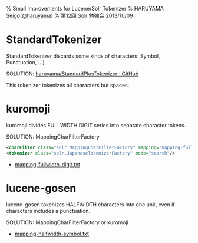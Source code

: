 % Small Improvements for Lucene/Solr Tokenizer
% HARUYAMA Seigo([@haruyama](https://twitter.com/haruyama))
% 第12回 Solr 勉強会 2013/10/09

# StandardTokenizer

StandardTokenizer discards some kinds of characters: Symbol, Punctuation, ...).

SOLUTION: [haruyama/StandardPlusTokenizer · GitHub](https://github.com/haruyama/StandardPlusTokenizer)

This tokenizer tokenizes all characters but spaces.

# kuromoji

kuromoji divides FULLWIDTH DIGIT series into separate character tokens.

SOLUTION: MappingCharFilterFactory

```xml
<charFilter class="solr.MappingCharFilterFactory" mapping="mapping-fullwidth-digit.txt" />
<tokenizer class="solr.JapaneseTokenizerFactory" mode="search"/>
```

* [mapping-fullwidth-digit.txt](https://github.com/haruyama/Anuenue/blob/9bc4e8853cb2e2bbbcfdd740efeefedb9d98cdf8/src/solr/collection1/conf/mapping-fullwidth-digit.txt)

# lucene-gosen

lucene-gosen tokenizes HALFWIDTH characters into one unk, even if characters includes a punctuation.

SOLUTION: MappingCharFilterFactory or kuromoji

* [mapping-halfwidth-symbol.txt](https://github.com/haruyama/Anuenue/blob/9bc4e8853cb2e2bbbcfdd740efeefedb9d98cdf8/src/solr/collection1/conf/mapping-halfwidth-symbol.txt)
